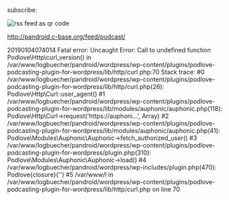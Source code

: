 subscribe:

![rss feed as qr code](https://zxing.org/w/chart?cht=qr&chs=350x350&chld=L&choe=UTF-8&chl=https%3A%2F%2Fraw.githubusercontent.com%2Ffalkorichter%2Fpandroid-podcast-archive%2Fmaster%2Fwaybackmachine%2Ffeed.rss)

http://pandroid.c-base.org/feed/podcast/

20190104074014
Fatal error: Uncaught Error: Call to undefined function Podlove\Http\curl_version() in /var/www/logbuecher/pandroid/wordpress/wp-content/plugins/podlove-podcasting-plugin-for-wordpress/lib/http/curl.php:70 Stack trace: #0 /var/www/logbuecher/pandroid/wordpress/wp-content/plugins/podlove-podcasting-plugin-for-wordpress/lib/http/curl.php(26): Podlove\Http\Curl::user_agent() #1 /var/www/logbuecher/pandroid/wordpress/wp-content/plugins/podlove-podcasting-plugin-for-wordpress/lib/modules/auphonic/auphonic.php(118): Podlove\Http\Curl->request('https://auphoni...', Array) #2 /var/www/logbuecher/pandroid/wordpress/wp-content/plugins/podlove-podcasting-plugin-for-wordpress/lib/modules/auphonic/auphonic.php(41): Podlove\Modules\Auphonic\Auphonic->fetch_authorized_user() #3 /var/www/logbuecher/pandroid/wordpress/wp-content/plugins/podlove-podcasting-plugin-for-wordpress/plugin.php(310): Podlove\Modules\Auphonic\Auphonic->load() #4 /var/www/logbuecher/pandroid/wordpress/wp-includes/plugin.php(470): Podlove\{closure}('') #5 /var/www/l in /var/www/logbuecher/pandroid/wordpress/wp-content/plugins/podlove-podcasting-plugin-for-wordpress/lib/http/curl.php on line 70
